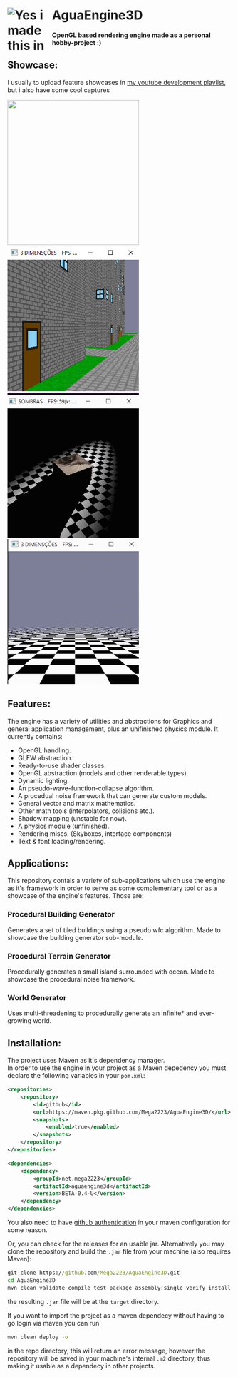 <div class="title" style="align-items: center ;">
    <h1><img 
    height=100
    width=100
    alt="Yes i made this in paint."
    src="https://github.com/user-attachments/assets/fb61b1df-ed46-4abd-acbb-398be4da802a"
    align = left> 
    <div class="titleText";>
        AguaEngine3D
    </div>
    </h1>
    <strong>OpenGL based rendering engine made as a personal hobby-project :)  </strong>
</div>

## Showcase:

I usually to upload feature showcases in [my youtube development playlist](https://www.youtube.com/playlist?list=PL2CjNrK_Cb0qEX2Y7PIwy2z6IGoHwQ9Cr), but i also have some cool captures

<div>
    <img 
    height=325
    width=295
    src="https://github.com/Mega2223/Mega2223.github.io/blob/main/media/WorldGenDemo.gif?raw=true"
    >
    <img 
    height=325
    width=295
    src="https://github.com/Mega2223/Mega2223.github.io/blob/main/media/Screenshot_1860.png?raw=true"
    >
    <img 
    height=325
    width=295
    src="https://github.com/Mega2223/Mega2223.github.io/blob/main/media/ShadowDemo.gif?raw=true"
    >
    <img 
    height=325
    width=295
    src="https://github.com/Mega2223/Mega2223.github.io/blob/main/media/FloorDemo.gif?raw=true"
    >
    
</div>

## Features:  

The engine has a variety of utilities and abstractions for Graphics and general application management, plus an unifinished physics module. It currently contains:
- OpenGL handling.
- GLFW abstraction.
- Ready-to-use shader classes.
- OpenGL abstraction (models and other renderable types).
- Dynamic lighting.
- An pseudo-wave-function-collapse algorithm.
- A procedual noise framework that can generate custom models.
- General vector and matrix mathematics.
- Other math tools (interpolators, colisions etc.).
- Shadow mapping (unstable for now).
- A physics module (unfinished).
- Rendering miscs. (Skyboxes, interface components)
- Text & font loading/rendering.

## Applications:

This repository contais a variety of sub-applications which use the engine as it's framework in order to serve as some complementary tool or as a showcase of the engine's features. Those are:

### Procedural Building Generator
  Generates a set of tiled buildings using a pseudo wfc algorithm. Made to showcase the building generator sub-module.
### Procedural Terrain Generator   
Procedurally generates a small island surrounded with ocean. Made to showcase the procedural noise framework.

### World Generator
Uses multi-threadening to procedurally generate an infinite\* and ever-growing world.

## Installation:

The project uses Maven as it's dependency manager.  
In order to use the engine in your project as a Maven depedency you must declare the following variables in your `pom.xml`:

```xml
<repositories>
    <repository>
        <id>github</id>
        <url>https://maven.pkg.github.com/Mega2223/AguaEngine3D/</url>
        <snapshots>
            <enabled>true</enabled>
        </snapshots>
    </repository>
</repositories>
```

```xml
<dependencies>
    <dependency>
        <groupId>net.mega2223</groupId>
        <artifactId>aguaengine3d</artifactId>
        <version>BETA-0.4-U</version>
    </dependency>
</dependencies>
```

You also need to have [github authentication](https://docs.github.com/en/packages/working-with-a-github-packages-registry/working-with-the-apache-maven-registry) in your maven configuration for some reason.

Or, you can check for the releases for an usable jar. Alternatively you may clone the repository and build the `.jar` file from your machine (also requires Maven):

```bat
git clone https://github.com/Mega2223/AguaEngine3D.git
cd AguaEngine3D
mvn clean validate compile test package assembly:single verify install
```

the resulting `.jar` file will be at the `target` directory.

If you want to import the project as a maven dependecy without having to go login via maven you can run 
```bat
mvn clean deploy -o
```
in the repo directory, this will return an error message, however the repository will be saved in your machine's internal `.m2` directory, thus making it usable as a dependecy in other projects.
